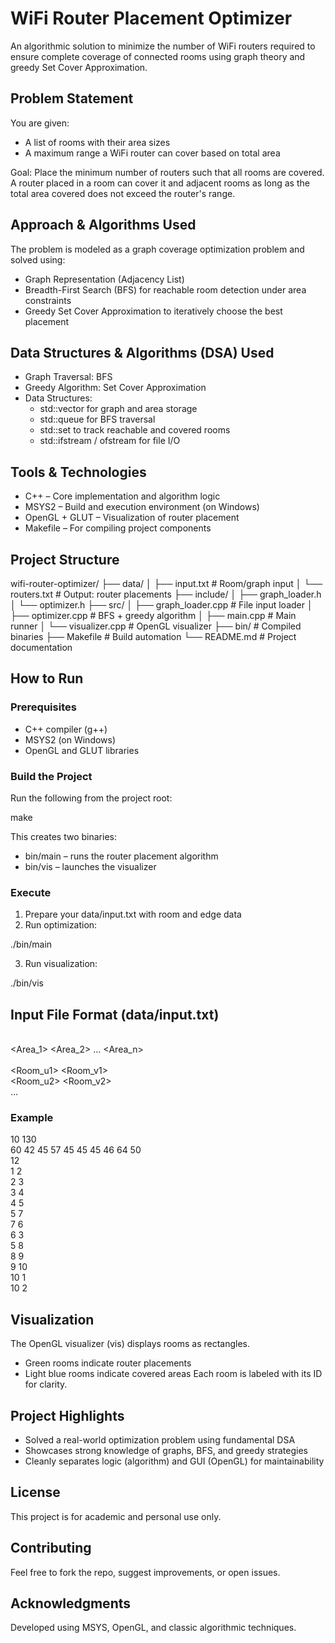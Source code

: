 # WiFi Router Placement Optimizer

An algorithmic solution to minimize the number of WiFi routers required to ensure complete coverage of connected rooms using graph theory and greedy Set Cover Approximation.

## Problem Statement

You are given:
- A list of rooms with their area sizes
- A maximum range a WiFi router can cover based on total area

Goal: Place the minimum number of routers such that all rooms are covered. A router placed in a room can cover it and adjacent rooms as long as the total area covered does not exceed the router's range.

## Approach & Algorithms Used

The problem is modeled as a graph coverage optimization problem and solved using:
- Graph Representation (Adjacency List)
- Breadth-First Search (BFS) for reachable room detection under area constraints
- Greedy Set Cover Approximation to iteratively choose the best placement

## Data Structures & Algorithms (DSA) Used

- Graph Traversal: BFS
- Greedy Algorithm: Set Cover Approximation
- Data Structures:
  - std::vector for graph and area storage
  - std::queue for BFS traversal
  - std::set to track reachable and covered rooms
  - std::ifstream / ofstream for file I/O

## Tools & Technologies

- C++ – Core implementation and algorithm logic
- MSYS2 – Build and execution environment (on Windows)
- OpenGL + GLUT – Visualization of router placement
- Makefile – For compiling project components

## Project Structure

wifi-router-optimizer/
├── data/
│   ├── input.txt         # Room/graph input
│   └── routers.txt       # Output: router placements
├── include/
│   ├── graph_loader.h
│   └── optimizer.h
├── src/
│   ├── graph_loader.cpp  # File input loader
│   ├── optimizer.cpp     # BFS + greedy algorithm
│   ├── main.cpp          # Main runner
│   └── visualizer.cpp    # OpenGL visualizer
├── bin/                  # Compiled binaries
├── Makefile              # Build automation
└── README.md             # Project documentation

## How to Run

### Prerequisites
- C++ compiler (g++)
- MSYS2 (on Windows)
- OpenGL and GLUT libraries

### Build the Project
Run the following from the project root:

make

This creates two binaries:
- bin/main – runs the router placement algorithm
- bin/vis – launches the visualizer

### Execute

1. Prepare your data/input.txt with room and edge data  
2. Run optimization:

./bin/main

3. Run visualization:

./bin/vis

## Input File Format (data/input.txt)

<Number of Rooms> <Router Range>  
<Area_1> <Area_2> ... <Area_n>  
<Number of Edges>  
<Room_u1> <Room_v1>  
<Room_u2> <Room_v2>  
...

### Example

10 130  
60 42 45 57 45 45 45 46 64 50  
12  
1 2  
2 3  
3 4  
4 5  
5 7  
7 6  
6 3  
5 8  
8 9  
9 10  
10 1  
10 2

## Visualization

The OpenGL visualizer (vis) displays rooms as rectangles.
- Green rooms indicate router placements
- Light blue rooms indicate covered areas
Each room is labeled with its ID for clarity.

## Project Highlights

- Solved a real-world optimization problem using fundamental DSA
- Showcases strong knowledge of graphs, BFS, and greedy strategies
- Cleanly separates logic (algorithm) and GUI (OpenGL) for maintainability

## License

This project is for academic and personal use only.

## Contributing

Feel free to fork the repo, suggest improvements, or open issues.

## Acknowledgments

Developed using MSYS, OpenGL, and classic algorithmic techniques.
